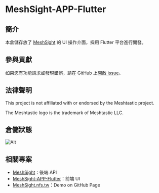 # MeshSight-APP-Flutter

## 簡介
本倉儲存放了 [MeshSight](https://github.com/edwinyoo44/MeshSight) 的 UI 操作介面，採用 Flutter 平台進行開發。

## 參與貢獻
如果您有功能請求或發現錯誤，請在 GitHub 上[開啟 issue](https://github.com/edwinyoo44/MeshSight-APP-Flutter/issues)。

## 法律聲明
This project is not affiliated with or endorsed by the Meshtastic project.

The Meshtastic logo is the trademark of Meshtastic LLC.

## 倉儲狀態
![Alt](https://repobeats.axiom.co/api/embed/5e3eed52096ef7dca9f2c08e3bfa94df53f19759.svg "Repobeats analytics image")

## 相關專案
- [MeshSight](https://github.com/edwinyoo44/MeshSight)：後端 API  
- [MeshSight-APP-Flutter](https://github.com/edwinyoo44/MeshSight-APP-Flutter)：前端 UI  
- [MeshSight.nfs.tw](https://github.com/edwinyoo44/MeshSight.nfs.tw)：Demo on GitHub Page  
